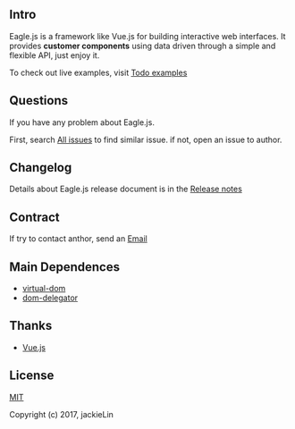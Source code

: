 ## Intro

Eagle.js is a framework like Vue.js for building interactive web interfaces. It provides **customer components** using data driven through a simple and flexible API, just enjoy it.

To check out live examples, visit [Todo examples](https://jackielin.github.io/eagle/examples/todo/index.html)

## Questions

If you have any problem about Eagle.js.

First, search [All issues](https://github.com/JackieLin/jackieLin.github.io/issues) to find similar issue. if not, open an issue to author.

## Changelog

Details about Eagle.js release document is in the [Release notes](https://github.com/JackieLin/eagle/releases)

## Contract

If try to contact anthor, send an [Email](mailto:dashi_lin@163.com)

## Main Dependences

* [virtual-dom](https://github.com/Matt-Esch/virtual-dom)
* [dom-delegator](https://github.com/Raynos/dom-delegator)

## Thanks

* [Vue.js](https://github.com/vuejs/vue)

## License

[MIT](https://github.com/JackieLin/eagle/blob/V1.0.0/LICENSE)

Copyright (c) 2017, jackieLin